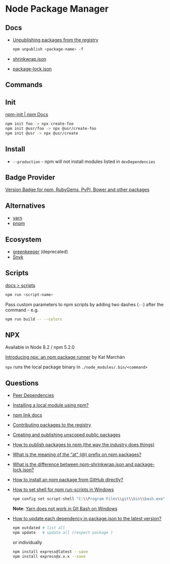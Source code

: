 # Node Package Manager


## Docs

* [Unpublishing packages from the registry](https://docs.npmjs.com/unpublishing-packages-from-the-registry)

    ```bash
    npm unpublish <package-name> -f
    ```

* [shrinkwrap.json](https://docs.npmjs.com/cli/v6/configuring-npm/shrinkwrap-json)
* [package-lock.json](https://docs.npmjs.com/cli/v6/configuring-npm/package-lock-json)



## Commands

## Init

[npm-init | npm Docs](https://docs.npmjs.com/cli/v6/commands/npm-init)

```bash
npm init foo -> npx create-foo
npm init @usr/foo -> npx @usr/create-foo
npm init @usr -> npx @usr/create
```

## Install

* `--production` - npm will not install modules listed in `devDependencies`

## Badge Provider

[Version Badge for npm, RubyGems, PyPI, Bower and other packages](https://badge.fury.io/)

## Alternatives

* [yarn](https://yarnpkg.com/)
* [pnpm](https://pnpm.js.org/)


## Ecosystem

* [greenkeeper](https://greenkeeper.io/) (deprecated)
* [Snyk](https://snyk.io/)

## Scripts

[docs > scripts](https://docs.npmjs.com/cli/v6/using-npm/scripts)

```bash
npm run <script-name>
```

Pass custom parameters to npm scripts by adding two dashes (`--`) after the command - e.g.

```bash
npm run build -- --colors
```

## NPX

Available in Node 8.2 / npm 5.2.0

[Introducing npx: an npm package runner](https://medium.com/@maybekatz/npx-55f7d4bd282b) by Kat Marchán


`npx` runs the local package binary in `./node_modules/.bin/<command>`


## Questions


* [Peer Dependencies](https://nodejs.org/es/blog/npm/peer-dependencies/)
* [Installing a local module using npm?](https://stackoverflow.com/a/8089029/1366033)
* [npm link docs](https://docs.npmjs.com/cli/link)
* [Contributing packages to the registry](https://docs.npmjs.com/packages-and-modules/contributing-packages-to-the-registry)
* [Creating and publishing unscoped public packages](https://docs.npmjs.com/creating-and-publishing-unscoped-public-packages)
* [How to publish packages to npm (the way the industry does things)](https://zellwk.com/blog/publish-to-npm/)
* [What is the meaning of the “at” (@) prefix on npm packages?](https://stackoverflow.com/q/36667258/1366033)


* [What is the difference between npm-shrinkwrap.json and package-lock.json?](https://stackoverflow.com/a/46132512/1366033)


* [How to install an npm package from GitHub directly?](https://stackoverflow.com/q/17509669/1366033)

* [How to set shell for npm run-scripts in Windows](https://stackoverflow.com/q/23243353/1366033)

    ```bash
    npm config set script-shell "C:\\Program Files\\git\\bin\\bash.exe"
    ```

  **Note**: [Yarn does not work in Git Bash on Windows](https://github.com/yarnpkg/yarn/issues/5349)


* [How to update each dependency in package.json to the latest version?](https://stackoverflow.com/q/16073603/1366033)

    ```bash
    npm outdated # list all
    npm update   # update all (respect package )
    ```

    or individually

    ```bash
    npm install express@latest --save
    npm install express@x.x.x --save
    ```


